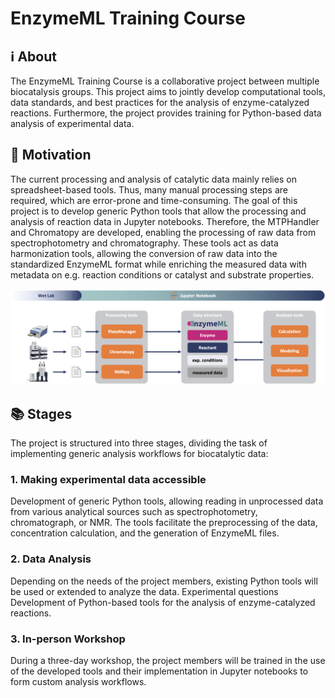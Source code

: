 # EnzymeML Training Course

## ℹ️ About
The EnzymeML Training Course is a collaborative project between multiple biocatalysis groups. This project aims to jointly develop computational tools, data standards, and best practices for the analysis of enzyme-catalyzed reactions. Furthermore, the project provides training for Python-based data analysis of experimental data.

## 🚀 Motivation
The current processing and analysis of catalytic data mainly relies on spreadsheet-based tools. Thus, many manual processing steps are required, which are error-prone and time-consuming. The goal of this project is to develop generic Python tools that allow the processing and analysis of reaction data in Jupyter notebooks. Therefore, the MTPHandler and Chromatopy are developed, enabling the processing of raw data from spectrophotometry and chromatography. These tools act as data harmonization tools, allowing the conversion of raw data into the standardized EnzymeML format while enriching the measured data with metadata on e.g. reaction conditions or catalyst and substrate properties.

![EnzymeML Training Course](figs/data_scheme.png)


## 📚 Stages
The project is structured into three stages, dividing the task of implementing generic analysis workflows for biocatalytic data:  

### 1. Making experimental data accessible
Development of generic Python tools, allowing reading in unprocessed data from various analytical sources such as spectrophotometry, chromatograph, or NMR. The tools facilitate the preprocessing of the data, concentration calculation, and the generation of EnzymeML files.

### 2. Data Analysis
Depending on the needs of the project members, existing Python tools will be used or extended to analyze the data. Experimental questions 
Development of Python-based tools for the analysis of enzyme-catalyzed reactions.  

### 3. In-person Workshop
During a three-day workshop, the project members will be trained in the use of the developed tools and their implementation in Jupyter notebooks to form custom analysis workflows.
